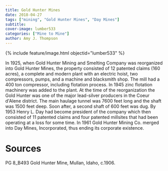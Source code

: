 ```yaml
---
title: Gold Hunter Mines
date: 2018-04-27
tags: ["mining", "Gold Hunter Mines", "Day Mines"]
subtitle: 
cover-image: lumber533
categories: ["Mine to Mine"]
author: Amy J. Thompson
---
```


{% include feature/image.html objectid="lumber533" %}

In 1925, when Gold Hunter Mining and Smelting Company was reorganized into Gold Hunter Mines, the property consisted of 12 patented claims (160 acres), a complete and modern plant with an electric hoist, two compressors, pumps, and a machine and blacksmith shop. The mill had a 400 ton compressor, including flotation process. In 1945 zinc flotation machinery was added to the plant. At the time of the reorganization the Gold Hunter was one of the major lead-silver producers in the Coeur d'Alene district. The main haulage tunnel was 7600 feet long and the shaft was 1500 feet deep. Soon after, a second shaft of 600 feet was dug. By 1953 Henry L. Day had become president of the company which then consisted of 11 patented claims and four patented millsites that had been operating at a loss for some time. In 1961 Gold Hunter Mining Co. merged into Day Mines, Incorporated, thus ending its corporate existence.

# Sources

PG 8_B493 Gold Hunter Mine, Mullan, Idaho, c.1906.